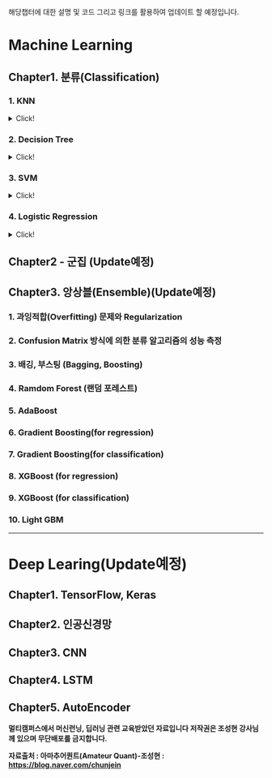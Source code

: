 해당챕터에 대한 설명 및 코드 그리고 링크를 활용하여 업데이트 할 예정입니다. 

# Machine Learning

## Chapter1. 분류(Classification)

### 1. KNN

<details>
<summary>Click!</summary>
<div markdown="1">
  
Link: [Velog][vurl_KNN]

[vurl_KNN]: https://velog.io/@hyunicecream/KNN

Link: [Code][knn]

[knn]: https://github.com/hyunicecream/ML-DL/tree/main/Machine%20learning/Classification/KNN
  
</div>
</details>


### 2. Decision Tree

<details>
<summary>Click!</summary>
<div markdown="1">

Link: [Velog][vurl_Dtree]

[vurl_Dtree]: https://velog.io/@hyunicecream/Decision-Tree-%EC%9D%98%EC%82%AC%EA%B2%B0%EC%A0%95-%EB%82%98%EB%AC%B4
 
Link: [Code][Dtree]
  
[Dtree]:  https://github.com/hyunicecream/ML-DL/tree/main/Machine%20learning/Classification/Decision_Tree
</div>
</details>

### 3. SVM

<details>
<summary>Click!</summary>
<div markdown="1">
 
 not yet 
 
</div>
</details>


### 4. Logistic Regression

<details>
<summary>Click!</summary>
<div markdown="1">
  
not yet
  
</div>
</details>

## Chapter2 - 군집 (**Update예정**)

## Chapter3.  앙상블(Ensemble)(**Update예정**)

### 1. 과잉적합(Overfitting) 문제와 Regularization
### 2. Confusion Matrix 방식에 의한 분류 알고리즘의 성능 측정
### 3. 배깅, 부스팅 (Bagging, Boosting)
### 4. Ramdom Forest (랜덤 포레스트)
### 5. AdaBoost
### 6. Gradient Boosting(for regression)
### 7. Gradient Boosting(for classification)
### 8. XGBoost (for regression)
### 9. XGBoost (for classification)
### 10. Light GBM
---
# Deep Learing(**Update예정**)

## Chapter1. TensorFlow, Keras
## Chapter2. 인공신경망
## Chapter3. CNN
## Chapter4. LSTM
## Chapter5. AutoEncoder

**멀티캠퍼스에서 머신런닝, 딥러닝 관련 교육받았던 자료입니다 저작권은 조성현 강사님께 있으며 무단배포를 금지합니다.**

**자료출처 : 아마추어퀀트(Amateur Quant)-조성현 : https://blog.naver.com/chunjein**
